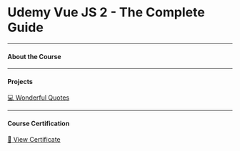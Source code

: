 # Udemy Vue JS 2 - The Complete Guide

---

#### About the Course

---

#### Projects

[:computer: Wonderful Quotes](https://github.com/CameronPaton/VueJS_Udemy_Course/tree/master/Wonderful_Quotes)

---

#### Course Certification

[:scroll: View Certificate](url)